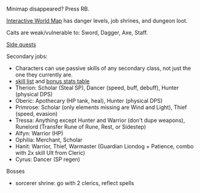 
Minimap disappeared? Press RB.

[Interactive World Map](http://www.octopathtravelmap.com/) has danger levels, job shrines, and dungeon loot.

Caits are weak/vulnerable to: Sword, Dagger, Axe, Staff. 

[Side quests](http://www.gamersheroes.com/game-guides/octopath-traveler-side-quest-guide/)

Secondary jobs:
- Characters can use passive skills of any secondary class, not just the one they currently are. 
- [skill list](https://www.shacknews.com/article/106048/job-classes-attribute-bonuses-and-skills-list---octopath-traveler) and [bonus stats table](https://www.shacknews.com/article/106081/how-to-choose-the-best-secondary-jobs-in-octopath-traveler)
- Therion: Scholar (Steal SP), Dancer (speed, buff, debuff), Hunter (physical DPS)
- Oberic: Apothecary (HP tank, heal), Hunter (physical DPS)
- Primrose: Scholar (only elements missing are Wind and Light), Thief (speed, evasion)
- Tressa: Anything except Hunter and Warrior (don't dupe weapons), Runelord (Transfer Rune of Rune, Rest, or Sidestep)
- Alfyn: Warrior (HP)
- Ophilia: Merchant, Scholar
- Hanit: Warrior, Thief, Warmaster (Guardian Liondog + Patience, combo with 2x skill Ult from Cleric)
- Cyrus: Dancer (SP regen)

Bosses
- sorcerer shrine: go with 2 clerics, reflect spells
